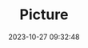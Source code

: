 ---
weight: 1
images:
- /images/edited/73.jpeg
title: Picture
date: 2023-10-27 09:32:48
tags: [luminarneo,work,ILCE7M3,24.0,truck]
---